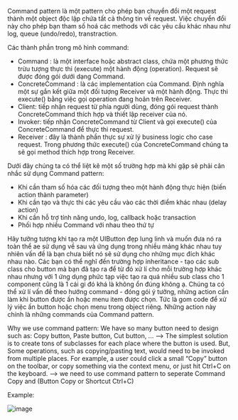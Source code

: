 Command pattern là một pattern cho phép bạn chuyển đổi một request thành một object độc lập chứa tất cả thông tin về request. Việc chuyển đổi này cho phép bạn tham số hoá các methods với các yêu cầu khác nhau như log, queue (undo/redo), transtraction.

Các thành phần trong mô hình command:
  - Command : là một interface hoặc abstract class, chứa một phương thức trừu tượng thực thi (execute) một hành động (operation). Request sẽ được đóng gói dưới dạng Command.
  - ConcreteCommand : là các implementation của Command. Định nghĩa một sự gắn kết giữa một đối tượng Receiver và một hành động. Thực thi execute() bằng việc gọi operation đang hoãn trên Receiver.
  - Client: tiếp nhận request từ phía người dùng, đóng gói request thành ConcreteCommand thích hợp và thiết lập receiver của nó.
  - Invoker: tiếp nhận ConcreteCommand từ Client và gọi execute() của ConcreteCommand để thực thi request.
  - Receiver : đây là thành phần thực sự xử lý business logic cho case request. Trong phương thức execute() của ConcreteCommand chúng ta sẽ gọi method thích hợp trong Receiver.

Dưới đây chúng ta có thể liệt kê một số trường hợp mà khi gặp sẽ phải cân nhắc sử dụng Command pattern:
  - Khi cần tham số hóa các đối tượng theo một hành động thực hiện (biến action thành parameter)
  - Khi cần tạo và thực thi các yêu cầu vào các thời điểm khác nhau (delay action)
  - Khi cần hỗ trợ tính năng undo, log, callback hoặc transaction
  - Phối hợp nhiều Command với nhau theo thứ tự

Hãy tưởng tượng khi tạo ra một UIButton đẹp lung linh và muốn đưa nó ra toàn thể ae sử dụng về sau và ứng dụng trong nhiều mảng khác nhau tuy nhiên vấn đề là bạn chưa biết nó sẽ sử dụng cho những mục đích khác nhau nào.
Các bạn có thể nghĩ đến trường hợp inheritance - tạo các sub class cho button mà bạn đã tạo ra để từ đó xử lí cho mỗi trường hợp khác nhau nhưng với 1 ứng dụng phức tạp việc tạo ra quá nhiều sub class cho 1 component cũng là 1 cái gi đó khá là không ổn đúng không ạ.
Chúng ta có thể xử lí vấn đề theo hướng command - đóng gói ý tưởng, những action cần làm khi button được ấn hoặc menu item được chọn. Tức là gom code để xử lý việc ấn button hoặc chọn menu trong object riêng. Những action này chính là những commands của Command pattern.

Why we use command pattern:
We have so many button need to design such as: Copy button, Paste button, Cut button, ... --> The simplest solution is to create tons of subclasses for each place where the button is used. But, Some operations, such as copying/pasting text, would need to be invoked from multiple places. For example, a user could click a small “Copy” button on the toolbar, or copy something via the context menu, or just hit Ctrl+C on the keyboard.
--> we need to use command pattern to seperate Command Copy and (Button Copy or Shortcut Ctrl+C)

Example:

![image](https://github.com/user-attachments/assets/30f93609-57bb-43a2-acd8-353eceb01962)
